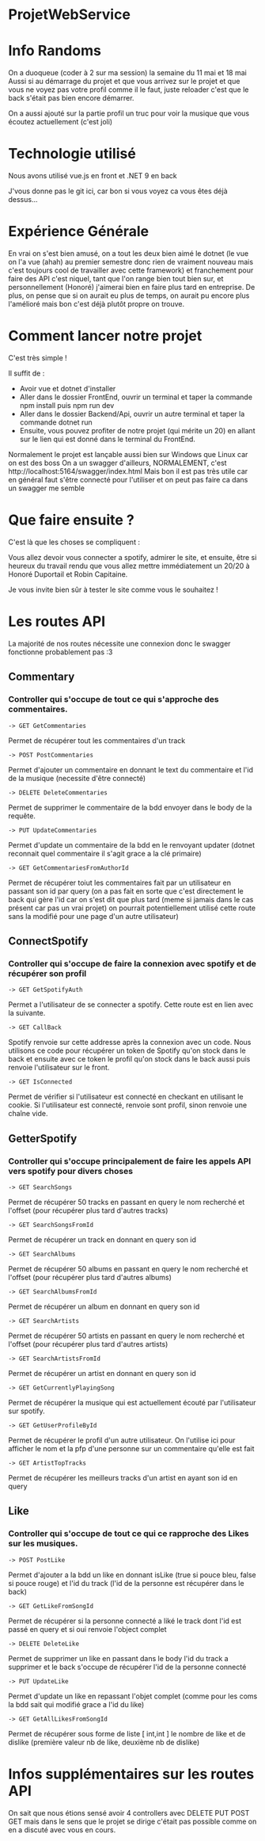 # ProjetWebService

# Info Randoms

On a duoqueue (coder à 2 sur ma session)  la semaine du 11 mai et 18 mai 
Aussi si au démarrage du projet et que vous arrivez sur le projet et que vous ne voyez pas votre profil comme il le faut, juste reloader c'est que le back s'était pas bien encore démarrer.

On a aussi ajouté sur la partie profil un truc pour voir la musique que vous écoutez actuellement
(c'est joli)

# Technologie utilisé 

Nous avons utilisé vue.js en front et .NET 9 en back

J'vous donne pas le git ici, car bon si vous voyez ca vous êtes déjà dessus...

# Expérience Générale

En vrai on s'est bien amusé, on a tout les deux bien aimé le dotnet (le vue on l'a vue (ahah) au premier semestre donc rien de vraiment nouveau mais c'est toujours cool de travailler avec cette framework) et franchement pour faire des API c'est niquel, tant que l'on range bien tout bien sur, et personnellement (Honoré) j'aimerai bien en faire plus tard en entreprise.
De plus, on pense que si on aurait eu plus de temps, on aurait pu encore plus l'amélioré mais bon c'est déjà plutôt propre on trouve.

# Comment lancer notre projet 

C'est très simple ! 

Il suffit de :

- Avoir vue et dotnet d'installer
- Aller dans le dossier FrontEnd, ouvrir un terminal et taper la commande npm install puis npm run dev
- Aller dans le dossier Backend/Api, ouvrir un autre terminal et taper la commande dotnet run
- Ensuite, vous pouvez profiter de notre projet (qui mérite un 20) en allant sur le lien qui est donné dans le terminal du FrontEnd. 

Normalement le projet est lançable aussi bien sur Windows que Linux car on est des boss
On a un swagger d'ailleurs, NORMALEMENT, c'est http://localhost:5164/swagger/index.html
Mais bon il est pas très utile car en général faut s'être connecté pour l'utiliser et on peut pas faire ca dans un swagger me semble


# Que faire ensuite ?

C'est là que les choses se compliquent :

Vous allez devoir vous connecter a spotify, admirer le site, et ensuite, être si heureux du travail rendu que vous allez mettre immédiatement un 20/20 à Honoré Duportail et Robin Capitaine.

Je vous invite bien sûr à tester le site comme vous le souhaitez !



# Les routes API


La majorité de nos routes nécessite une connexion donc le swagger fonctionne probablement pas :3

## Commentary

### Controller qui s'occupe de tout ce qui s'approche des commentaires.



    -> GET GetCommentaries

Permet de récupérer tout les commentaires d'un track


    -> POST PostCommentaries

Permet d'ajouter un commentaire en donnant le text du commentaire et l'id de la musique (necessite d'être connecté)


    -> DELETE DeleteCommentaries

Permet de supprimer le commentaire de la bdd envoyer dans le body de la requête.


    -> PUT UpdateCommentaries

Permet d'update un commentaire de la bdd en le renvoyant updater (dotnet reconnait quel commentaire il s'agit grace a la clé primaire)

    -> GET GetCommentariesFromAuthorId

Permet de récupérer toiut les commentaires fait par un utilisateur en passant son id par query (on a pas fait en sorte que c'est directement le back qui gère l'id car on s'est dit que plus tard (meme si jamais dans le cas présent car pas un vrai projet) on pourrait potentiellement utilisé cette route sans la modifié pour une page d'un autre utilisateur)


## ConnectSpotify


### Controller qui s'occupe de faire la connexion avec spotify et de récupérer son profil

    -> GET GetSpotifyAuth

Permet a l'utilisateur de se connecter a spotify. Cette route est en lien avec la suivante.


    -> GET CallBack

Spotify renvoie sur cette addresse après la connexion avec un code. Nous utilisons ce code pour récupérer un token de Spotify qu'on stock dans le back et ensuite avec ce token le profil qu'on stock dans le back aussi puis renvoie l'utilisateur sur le front.


    -> GET IsConnected

Permet de vérifier si l'utilisateur est connecté en checkant en utilisant le cookie. Si l'utilisateur est connecté, renvoie sont profil, sinon renvoie une chaîne vide.


## GetterSpotify

### Controller qui s'occupe principalement de faire les appels API vers spotify pour divers choses

    -> GET SearchSongs

Permet de récupérer 50 tracks en passant en query le nom recherché et l'offset (pour récupérer plus tard d'autres tracks)

    -> GET SearchSongsFromId

Permet de récupérer un track en donnant en query son id

    -> GET SearchAlbums

Permet de récupérer 50 albums en passant en query le nom recherché et l'offset (pour récupérer plus tard d'autres albums)

    -> GET SearchAlbumsFromId

Permet de récupérer un album en donnant en query son id

    -> GET SearchArtists

Permet de récupérer 50 artists en passant en query le nom recherché et l'offset (pour récupérer plus tard d'autres artists)

    -> GET SearchArtistsFromId

Permet de récupérer un artist en donnant en query son id

    -> GET GetCurrentlyPlayingSong

Permet de récupérer la musique qui est actuellement écouté par l'utilisateur sur spotify.

    -> GET GetUserProfileById

Permet de récupérer le profil d'un autre utilisateur. On l'utilise ici pour afficher le nom et la pfp d'une personne sur un commentaire qu'elle est fait

    -> GET ArtistTopTracks

Permet de récupérer les meilleurs tracks d'un artist en ayant son id en query


## Like

### Controller qui s'occupe de tout ce qui ce rapproche des Likes sur les musiques.

    -> POST PostLike

Permet d'ajouter a la bdd un like en donnant isLike (true si pouce bleu, false si pouce rouge) et l'id du track (l'id de la personne est récupérer dans le back)

    -> GET GetLikeFromSongId

Permet de récupérer si la personne connecté a liké le track dont l'id est passé en query et si oui renvoie l'object complet

    -> DELETE DeleteLike

Permet de supprimer un like en passant dans le body l'id du track a supprimer et le back s'occupe de récupérer l'id de la personne connecté

    -> PUT UpdateLike

Permet d'update un like en repassant l'objet complet (comme pour les coms la bdd sait qui modifié grace a l'id du like)

    -> GET GetAllLikesFromSongId

Permet de récupérer sous forme de liste  [ int,int ] le nombre de like et de dislike (première valeur nb de like, deuxième nb de dislike)

# Infos supplémentaires sur les routes API

On sait que nous étions sensé avoir 4 controllers avec DELETE PUT POST GET mais dans le sens que le projet se dirige c'était pas possible comme on en a discuté avec vous en cours.


